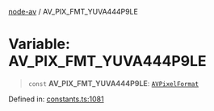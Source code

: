 [node-av](../globals.md) / AV\_PIX\_FMT\_YUVA444P9LE

# Variable: AV\_PIX\_FMT\_YUVA444P9LE

> `const` **AV\_PIX\_FMT\_YUVA444P9LE**: [`AVPixelFormat`](../type-aliases/AVPixelFormat.md)

Defined in: [constants.ts:1081](https://github.com/seydx/av/blob/f8631fc881b394300b1479f511d55cf1c370a87f/src/constants/constants.ts#L1081)
